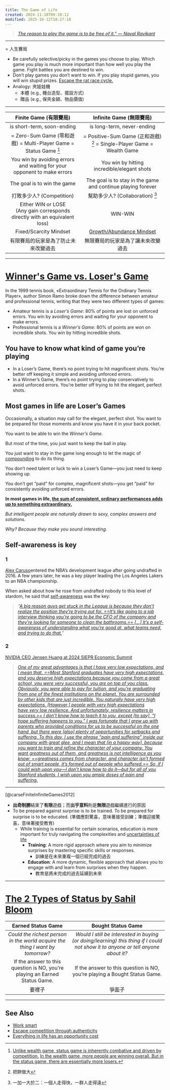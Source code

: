 ```yaml
---
title: The Game of Life
created: 2024-11-18T09:18:12
modified: 2025-10-12T18:27:18
---
```


> _[The reason to play the game is to be free of it.” — Naval Ravikant](https://youtu.be/KyfUysrNaco)_

---

= 人生賽局

* Be carefully selective/picky in the games you choose to play. Which game you play is much more important than how well you play the game. Fight battles you are destined to win.
* Don’t play games you don’t want to win. If you play stupid games, you will win stupid prizes. [Escape the rat race cycle.](https://fs.blog/david-foster-wallace-this-is-water/)
* Analogy: 夾娃娃機
	* 本體 (e.g., 機台造型、擺設方式)
	* 贈品 (e.g., 保夾金額、物品價值)

---

|                              Finite Game (有限賽局)                               |                                Infinite Game (無限賽局)                                |
| :---------------------------------------------------------------------------: | :--------------------------------------------------------------------------------: |
|                          is short-term, soon-ending                           |                             is long-term, never-ending                             |
| = Zero-Sum Game (零和遊戲) = Multi-Player Game = Status Game [^1]  | = Positive-Sum Game (正和遊戲) [^2] = Single-Player Game = Wealth Game |
|    You win by avoiding errors and waiting for your opponent to make errors    |                    You win by hitting incredible/elegant shots                     |
|                          The goal is to win the game                          |            The goal is to stay in the game and continue playing forever            |
|                             打敗多少人? (Competition)                              |                            幫助多少人? (Collaboration) [^3]                             |
| Either WIN or LOSE<br>(Any gain corresponds directly with an equivalent loss) |                                      WIN-WIN                                       |
|                            Fixed/Scarcity Mindset                             |                 [Growth/Abundance Mindset](the-growth-mindset.md)                  |
|                              有限賽局的玩家是為了防止未來改變過去                               |                                 無限賽局的玩家是為了讓未來改變過去                                  |

---

# [Winner's Game vs. Loser's Game](https://www.sahilbloom.com/newsletter/winners-game-vs-losers-game)

In the 1999 tennis book, «Extraordinary Tennis for the Ordinary Tennis Player», author Simon Ramo broke down the difference between amateur and professional tennis, writing that they were two different types of games:

* Amateur tennis is a _Loser’s Game_: 80% of points are lost on unforced errors. You win by avoiding errors and waiting for your opponent to make errors.
* Professional tennis is a _Winner’s Game_: 80% of points are won on incredible shots. You win by hitting incredible shots.

## You have to know what kind of game you’re playing

* In a Loser’s Game, there’s no point trying to hit magnificent shots. You’re better off keeping it simple and avoiding unforced errors.
* In a Winner’s Game, there’s no point trying to play conservatively to avoid unforced errors. You’re better off trying to hit the elegant, perfect shots.

## Most games in life are Loser’s Games

Occasionally, a situation may call for the elegant, perfect shot. You want to be prepared for those moments and know you have it in your back pocket.

You want to be able to win the _Winner’s Game_.

But most of the time, you just want to keep the ball in play.

You just want to stay in the game long enough to let the magic of [compounding](the-compounding-effect.md) to do its thing.

You don’t need talent or luck to win a Loser’s Game—you just need to keep showing up.

You don’t get “paid” for complex, magnificent shots—you get “paid” for consistently avoiding unforced errors.

**In most games in life, [the sum of consistent, ordinary performances adds up to something extraordinary.](every-single-day-chop-wood-carry-waters.md)**

_But intelligent people are naturally drawn to sexy, complex answers and solutions._

_Why? Because they make you sound interesting._

## Self-awareness is key

### 1

[Alex Caruso](https://www.reddit.com/r/nba/comments/jraeyj/caruso_a_big_reason_guys_get_stuck_in_the_gleague/)entered the NBA’s development league after going undrafted in 2016. A few years later, he was a key player leading the Los Angeles Lakers to an NBA championship.

When asked about how he rose from undrafted nobody to this level of stardom, he said that [self-awareness](mastering-yourself-is-superpower.md) was the key:

> _“[A big reason guys get stuck in the League is because they don’t realize the position they’re trying out for. ==It’s like going to a job interview thinking you’re going to be the CFO of the company and they’re looking for someone to clean the bathrooms.== […] It’s a self-awareness of understanding what you’re good at, what teams need, and trying to do that.](https://www.youtube.com/watch?v=rulLByF38TE)”_

### 2

[NVIDIA CEO Jensen Huang at 2024 SIEPR Economic Summit](https://youtu.be/cEg8cOx7UZk)

> _[One of my great advantages is that I have very low expectations, and I mean that. ==Most Stanford graduates have very high expectations, and you deserve high expectations because you come from a great school, you were very successful, you are on top of you class. Obviously, you were able to pay for tuition, and you’re graduating from one of the finest institutions on the planet. You are surrounded by other kids that are just incredible. You naturally have very high expectations. [However,] people with very high expectations have very low resilience. And unfortunately, resilience matters in success.== I don’t know how to teach it to you, except [to say], “I hope suffering happens to you.” I was fortunate that I grew up with parents who provided conditions for us to be successful on the one hand, but there were [also] plenty of opportunities for setbacks and suffering. To this day, I use the phrase “pain and suffering” inside our company with great glee, and I mean that [in a happy way], because you want to train and refine the character of your company. You want greatness out of them, and greatness is not intelligence as you know; ==greatness comes from character, and character isn’t formed out of smart people, it’s formed out of people who suffered.== So, if I could wish upon you—I don’t know how to do it—but for all of you Stanford students, I wish upon you ample doses of pain and suffering.](https://www.youtube.com/watch?v=cEg8cOx7UZk&t=36m10s)_

---

[@carseFiniteInfiniteGames2012]

* **出奇制勝**結束了**有限**遊戲；而**出乎意料**則是**無限**遊戲繼續進行的原因
* To be prepared against surprise is to be trained. To be prepared for surprise is to be educated. (準備應對驚喜，意味著接受訓練；準備迎接驚喜，意味著接受教育)
	* While training is essential for certain scenarios, education is more important for truly navigating the complexities and [uncertainties of life](life-is-chaotic.md)
		* **Training**: A more rigid approach where you aim to minimize surprises by mastering specific skills or responses.
			* 訓練是在未來重複一個已經完成的過去
		* **Education**: A more dynamic, flexible approach that allows you to engage with and learn from surprises when they happen.
			* 教育是將未完成的過去延續到未來

---

# [The 2 Types of Status by Sahil Bloom](https://www.sahilbloom.com/newsletter/the-2-types-of-status-bought-vs-earned)

| Earned Status Game | Bought Status Game |
| :---: | :---: |
| _Could the richest person in the world acquire the thing I want by tomorrow?_ | _Would I still be interested in buying (or doing/learning) this thing if I could not show it to anyone or tell anyone about it?_ |
| If the answer to this question is NO, you’re playing an Earned Status Game. | If the answer to this question is NO, you’re playing a Bought Status Game. |
| 要裡子 | 爭面子 |

---

## See Also

* [Work smart](work-smart.md)
* [Escape competition through authenticity](escape-competition-through-authenticity.md)
* [Everything in life has an opportunity cost](Everything%20in%20life%20has%20an%20opportunity%20cost.md)

[^1]: [Unlike wealth game, status game is inherently combative and driven by competition.](https://www.youtube.com/watch?v=KyfUysrNaco&t=943s) [In the wealth game, more people are winning overall. But in the status game, there are essentially more losers.](https://www.youtube.com/watch?v=KyfUysrNaco&t=10444s)
[^2]: 把餅做大
[^3]: 一加一大於二：一個人走得快，一群人走得遠
